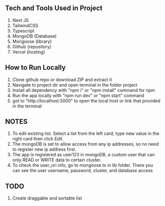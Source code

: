 ## Tech and Tools Used in Project

1. Next JS
2. TailwindCSS
3. Typescript
4. MongoDB (Database)
5. Mongoose (library)
6. Github (repository)
7. Vercel (hosting)

## How to Run Locally

1.  Clone github repo or download ZIP and extract it
2.  Navigate to project dir and open terminal in the folder project
3.  Install all dependency with "npm i" or "npm install" command for npm
4.  Run the app locally with "npm run dev" or "npm start" command
5.  got to "http://localhost:3000" to open the local host or link that provided in the terminal

## NOTES

1. To edit existing list. Select a list from the left card, type new value in the right card then click Edit.
2. The mongoDB is set to allow access from any ip addresses, so no need to register new ip address first.
3. The app is registered as user123 in mongoDB, a custom user that can only READ or WRITE data to certain cluster.
4. To check the user_uri info, go to mongoose.ts in lib folder. There you can see the user username, password, cluster, and database access

## TODO

1. Create draggable and sortable list